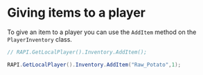 # Giving items to a player

To give an item to a player you can use the `AddItem` method on the `PlayerInventory` class.

```csharp
// RAPI.GetLocalPlayer().Inventory.AddItem();

RAPI.GetLocalPlayer().Inventory.AddItem("Raw_Potato",1);
```

